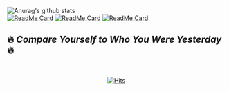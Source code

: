 

![Anurag's github stats](https://github-readme-stats.vercel.app/api?username=bosl95&theme=buefy)<br>
[![ReadMe Card](https://github-readme-stats.vercel.app/api/pin/?username=bosl95&repo=Algorithm&theme=buefy )](https://github.com/bosl95/Algorithm) [![ReadMe Card](https://github-readme-stats.vercel.app/api/pin/?username=bosl95&repo=Seesun&theme=buefy)](https://github.com/bosl95/Seesun) 
[![ReadMe Card](https://github-readme-stats.vercel.app/api/pin/?username=Develope-my-tech&repo=Python-Basic&theme=buefy)](https://github.com/Develope-my-tech/Python-Basic)
<br>

## :fire: *Compare Yourself to Who You Were Yesterday* :fire:

<br>

<div align=center>
  
  [![Hits](https://hits.seeyoufarm.com/api/count/incr/badge.svg?url=https%3A%2F%2Fgithub.com%2Fbosl95&count_bg=%2379C83D&title_bg=%23555555&icon=&icon_color=%23E7E7E7&title=&edge_flat=true)](https://hits.seeyoufarm.com)
  
  </div>
<!--
**bosl95/bosl95** is a ✨ _special_ ✨ repository because its `README.md` (this file) appears on your GitHub profile.

Here are some ideas to get you started:

- 🔭 I’m currently working on ...
- 🌱 I’m currently learning ...
- 👯 I’m looking to collaborate on ...
- 🤔 I’m looking for help with ...
- 💬 Ask me about ...
- 📫 How to reach me: ...
- 😄 Pronouns: ...
- ⚡ Fun fact: ...
-->
